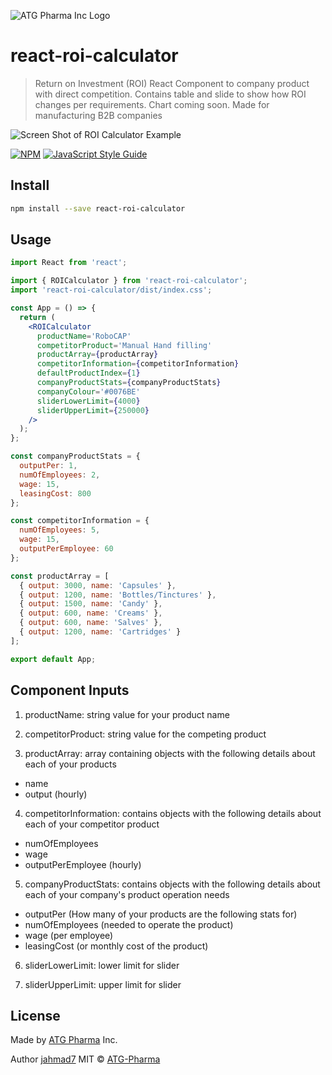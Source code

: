 ![ATG Pharma Inc Logo](https://atg-online-resources.s3.amazonaws.com/logo.png)

# react-roi-calculator

> Return on Investment (ROI) React Component to company product with direct competition. Contains table and slide to show how ROI changes per requirements. Chart coming soon. Made for manufacturing B2B companies

![Screen Shot of ROI Calculator Example](https://atg-online-resources.s3.amazonaws.com/roiScreenShot.png)

[![NPM](https://img.shields.io/npm/v/react-roi-calculator.svg)](https://www.npmjs.com/package/react-roi-calculator) [![JavaScript Style Guide](https://img.shields.io/badge/code_style-standard-brightgreen.svg)](https://standardjs.com)

## Install

```bash
npm install --save react-roi-calculator
```

## Usage

```jsx
import React from 'react';

import { ROICalculator } from 'react-roi-calculator';
import 'react-roi-calculator/dist/index.css';

const App = () => {
  return (
    <ROICalculator
      productName='RoboCAP'
      competitorProduct='Manual Hand filling'
      productArray={productArray}
      competitorInformation={competitorInformation}
      defaultProductIndex={1}
      companyProductStats={companyProductStats}
      companyColour='#0076BE'
      sliderLowerLimit={4000}
      sliderUpperLimit={250000}
    />
  );
};

const companyProductStats = {
  outputPer: 1,
  numOfEmployees: 2,
  wage: 15,
  leasingCost: 800
};

const competitorInformation = {
  numOfEmployees: 5,
  wage: 15,
  outputPerEmployee: 60
};

const productArray = [
  { output: 3000, name: 'Capsules' },
  { output: 1200, name: 'Bottles/Tinctures' },
  { output: 1500, name: 'Candy' },
  { output: 600, name: 'Creams' },
  { output: 600, name: 'Salves' },
  { output: 1200, name: 'Cartridges' }
];

export default App;
```

## Component Inputs

1. productName: string value for your product name

2. competitorProduct: string value for the competing product

3. productArray: array containing objects with the following details about each of your products

- name
- output (hourly)

4. competitorInformation: contains objects with the following details about each of your competitor product

- numOfEmployees
- wage
- outputPerEmployee (hourly)

5. companyProductStats: contains objects with the following details about each of your company's product operation needs

- outputPer (How many of your products are the following stats for)
- numOfEmployees (needed to operate the product)
- wage (per employee)
- leasingCost (or monthly cost of the product)

6. sliderLowerLimit: lower limit for slider

7. sliderUpperLimit: upper limit for slider

## License

Made by [ATG Pharma](https://www.atgpharma.com/) Inc.

Author [jahmad7](https://github.com/jahmad7)
MIT © [ATG-Pharma](https://www.atgpharma.com/)
